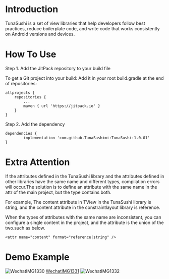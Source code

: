 # Introduction

TunaSushi is a set of view libraries that help developers follow best practices, reduce boilerplate code, and write code that works consistently on Android versions and devices.

# How To Use

Step 1. Add the JitPack repository to your build file

To get a Git project into your build:
Add it in your root build.gradle at the end of repositories:

	allprojects {
		repositories {
			...
			maven { url 'https://jitpack.io' }
		}
	}
  
Step 2. Add the dependency
  
  	dependencies {
	        implementation 'com.github.TunaSashimi:TunaSushi:1.0.01'
	}
	
# Extra Attention

If the attributes defined in the TunaSushi library and the attributes defined in other libraries have the same name and different types, compilation errors will occur.The solution is to define an attribute with the same name in the attr of the main project, but the type contains both.

For example, The content attribute in TView in the TunaSushi library is string, and the content attribute in the constraintlayout library is reference.

When the types of attributes with the same name are inconsistent, you can configure a single content in the project, and the attribute is the union of the two.such as below.

	<attr name="content" format="reference|string" />
	
# Demo Example

![WechatIMG1330](https://user-images.githubusercontent.com/8152969/123501852-60018a80-d67a-11eb-908b-b2b81e9e5667.jpeg)
[WechatIMG1331](https://user-images.githubusercontent.com/8152969/123501857-714a9700-d67a-11eb-8ede-f13b61dd130c.jpeg)
![WechatIMG1332](https://user-images.githubusercontent.com/8152969/123501860-74458780-d67a-11eb-9ff3-db0385a1bec8.jpeg)
